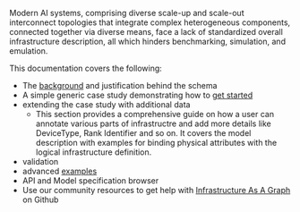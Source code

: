 Modern AI systems, comprising diverse scale-up and scale-out interconnect topologies that integrate complex heterogeneous components, connected together via diverse means, face a lack of standardized overall infrastructure description, all which hinders benchmarking, simulation, and emulation.

This documentation covers the following:
* The [background](background.md) and justification behind the schema
* A simple generic case study demonstrating how to [get started](create.md)
* extending the case study with additional data
    * This section provides a comprehensive guide on how a user can annotate various parts of infrastructre and add more details like DeviceType, Rank Identifier and so on. It covers the model description with examples for binding physical attributes with the logical infrastructure definition.
* validation
* advanced [examples](examples.md)
* API and Model specification browser
* Use our community resources to get help with [Infrastructure As A Graph](https://github.com/Keysight/graphit) on Github


